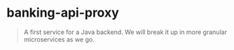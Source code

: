 # banking-api-proxy

> A first service for a Java backend. We will break it up in more granular microservices as we go.
